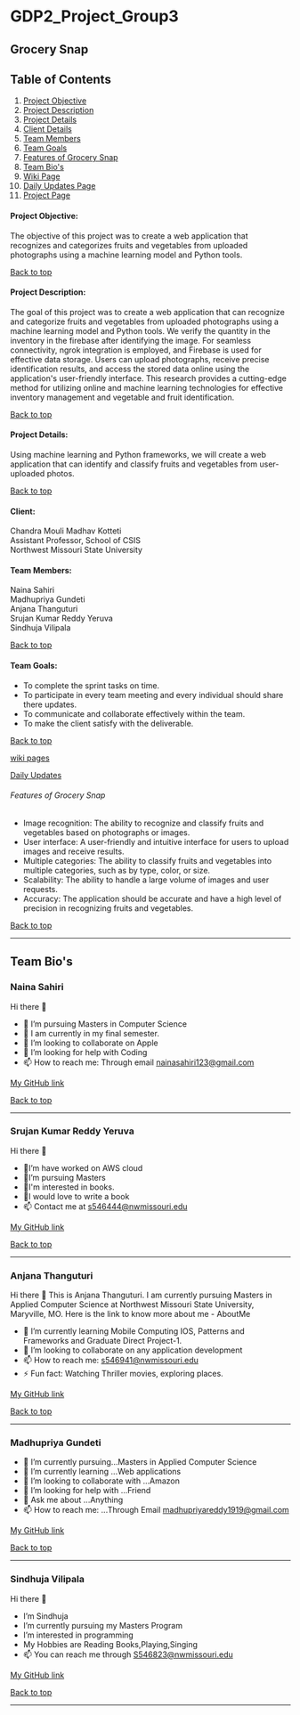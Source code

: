 # GDP2_Project_Group3

## Grocery Snap
## Table of Contents
1. [Project Objective](https://github.com/srujan0403/GDP2_Project_Group3#project-objective)
2. [Project Description](https://github.com/srujan0403/GDP2_Project_Group3#project-description)
3. [Project Details](https://github.com/srujan0403/GDP2_Project_Group3#project-details)
4. [Client Details](https://github.com/srujan0403/GDP2_Project_Group3#client)
5. [Team Members](https://github.com/srujan0403/GDP2_Project_Group3#team-members)
6. [Team Goals](https://github.com/srujan0403/GDP2_Project_Group3#team-goals)
7. [Features of Grocery Snap](https://github.com/srujan0403/GDP2_Project_Group3#features-of-grocery-snap)
8. [Team Bio's](https://github.com/srujan0403/GDP2_Project_Group3#team-bios)
9. [Wiki Page](https://github.com/srujan0403/GDP2_Project_Group3/wiki)
10. [Daily Updates Page](https://github.com/srujan0403/GDP2_Project_Group3/edit/main/Daily%20Updates.md)
11. [Project Page](https://github.com/users/srujan0403/projects/1)

#### Project Objective:
The objective of this project was to create a web application that recognizes and categorizes fruits and vegetables from uploaded photographs using a machine learning model and Python tools.

<a href="#top">Back to top</a>

#### Project Description:
The goal of this project was to create a web application that can recognize and categorize fruits and vegetables from uploaded photographs using a machine learning model and Python tools. We verify the quantity in the inventory in the firebase after identifying the image. For seamless connectivity, ngrok integration is employed, and Firebase is used for effective data storage. Users can upload photographs, receive precise identification results, and access the stored data online using the application's user-friendly interface. This research provides a cutting-edge method for utilizing online and machine learning technologies for effective inventory management and vegetable and fruit identification.

<a href="#top">Back to top</a>

#### Project Details:
Using machine learning and Python frameworks, we will create a web application that can identify and classify fruits and vegetables from user-uploaded photos.

<a href="#top">Back to top</a>

#### Client:
Chandra Mouli Madhav Kotteti<br>
Assistant Professor, School of CSIS<br>
Northwest Missouri State University

#### Team Members:
Naina Sahiri<br>
Madhupriya Gundeti<br>
Anjana Thanguturi<br>
Srujan Kumar Reddy Yeruva<br>
Sindhuja Vilipala<br>

<a href="#top">Back to top</a>

#### Team Goals:
- To complete the sprint tasks on time.
- To participate in every team meeting and every individual should share there updates.
- To communicate and collaborate effectively within the team.
- To make the client satisfy with the deliverable.

<a href="#top">Back to top</a>

[wiki pages](https://github.com/srujan0403/GDP2_Project_Group3/wiki)

[Daily Updates](https://github.com/srujan0403/GDP2_Project_Group3/blob/main/Daily%20Updates.md)

###### Features of Grocery Snap
- Image recognition: The ability to recognize and classify fruits and vegetables based on photographs or images.
- User interface: A user-friendly and intuitive interface for users to upload images and receive results.
- Multiple categories: The ability to classify fruits and vegetables into multiple categories, such as by type, color, or size.
- Scalability: The ability to handle a large volume of images and user requests.
- Accuracy: The application should be accurate and have a high level of precision in recognizing fruits and vegetables.

<a href="#top">Back to top</a>

**************************************************************************************************
## Team Bio's
### Naina Sahiri<br>
Hi there 👋
- 🔭 I’m pursuing Masters in Computer Science
- 🌱 I am currently in my final semester.
- 👯 I’m looking to collaborate on Apple
- 🤔 I’m looking for help with Coding
- 📫 How to reach me: Through email nainasahiri123@gmail.com

[My GitHub link](https://github.com/NainaSahiri) 

<a href="#top">Back to top</a>

**************************************************************************************************

### Srujan Kumar Reddy Yeruva<br>
Hi there 👋
- 🔭I’m have worked on AWS cloud
- 🌱I’m pursuing Masters 
- 👯I'm interested in books.
- 🤔I would love to write a book
- 📫 Contact me at s546444@nwmissouri.edu

[My GitHub link](https://github.com/srujan0403)

<a href="#top">Back to top</a>

**************************************************************************************************

### Anjana Thanguturi<br>
Hi there 👋
This is Anjana Thanguturi. I am currently pursuing Masters in Applied Computer Science at Northwest Missouri State University, Maryville, MO. Here is the link to know more about me - AboutMe

- 🌱 I’m currently learning Mobile Computing IOS, Patterns and Frameworks and Graduate Direct Project-1.
- 👯 I’m looking to collaborate on any application development
- 📫 How to reach me: s546941@nwmissouri.edu
- ⚡ Fun fact: Watching Thriller movies, exploring places.

[My GitHub link](https://github.com/AnjanaThanguturi)

<a href="#top">Back to top</a>

**************************************************************************************************

### Madhupriya Gundeti<br>
- 🔭 I’m currently pursuing...Masters in Applied Computer Science
- 🌱 I’m currently learning ...Web applications
- 👯 I’m looking to collaborate with ...Amazon
- 🤔 I’m looking for help with ...Friend
- 💬 Ask me about ...Anything
- 📫 How to reach me: ...Through Email madhupriyareddy1919@gmail.com

[My GitHub link](https://github.com/MadhupriyaGundeti)

<a href="#top">Back to top</a>

**************************************************************************************************

### Sindhuja Vilipala<br>
Hi there 👋
- I’m Sindhuja
- I’m currently pursuing my Masters Program
- I’m interested in programming
- My Hobbies are Reading Books,Playing,Singing
- 📫 You can reach me through S546823@nwmissouri.edu

[My GitHub link](https://github.com/SindhujaVilipala)

<a href="#top">Back to top</a>

**************************************************************************************************
